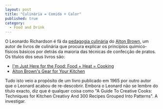 ```yaml
---
layout: post
title: "Culinária = Comida + Calor"
published: true
category:
  - Food and Drink
---
```

<p>O Leonardo Richardson é fã da <a href="http://www.crummy.com/2004/05/27/1">pedagogia culinária</a> do <a href="http://www.altonbrown.com/">Alton Brown,</a> um autor de livros de culinária que procura explicar os princípios químico-físicos básicos por detrás da maioria das técnicas de confecção de pratos. Os títulos dos seus livros são:</p>
<ul>
<li><a href="http://www.amazon.com/exec/obidos/tg/detail/-/1584790830/104-8946830-5615956?v=glance">I'm Just Here for the Food: Food + Heat = Cooking</a>
</li>
<li><a href="http://www.amazon.com/exec/obidos/tg/detail/-/1584792965/104-8946830-5615956?v=glance">Alton Brown's Gear for Your Kitchen</a>
</li>
</ul>
<p>Tudo isto veio a propósito de um livro publicado em 1965 por outro autor que o Leonard acabou de re-descobrir. Embora o Leonard não se lembre do título exacto, diz que é qualquer coisa como "A Guide To Creative Cooks: Techniques for Kitchen Creativy And 300 Recipes Grouped Into Patterns". A investigar.</p>

